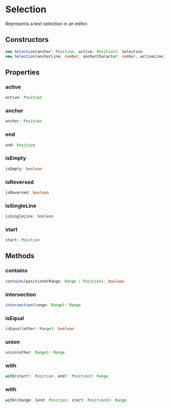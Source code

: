 # Selection

Represents a text selection in an editor.

## Constructors

```typescript
new Selection(anchor: Position, active: Position): Selection
new Selection(anchorLine: number, anchorCharacter: number, activeLine: number, activeCharacter: number): Selection
```

## Properties

### active

```typescript
active: Position
```

### anchor

```typescript
anchor: Position
```

### end

```typescript
end: Position
```

### isEmpty

```typescript
isEmpty: boolean
```

### isReversed

```typescript
isReversed: boolean
```

### isSingleLine

```typescript
isSingleLine: boolean
```

### start

```typescript
start: Position
```

## Methods

### contains

```typescript
contains(positionOrRange: Range | Position): boolean
```

### intersection

```typescript
intersection(range: Range): Range
```

### isEqual

```typescript
isEqual(other: Range): boolean
```

### union

```typescript
union(other: Range): Range
```

### with

```typescript
with(start?: Position, end?: Position): Range
```

### with

```typescript
with(change: {end: Position, start: Position}): Range
```

[Range]: Range.md
[Position]: Position.md
